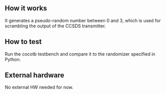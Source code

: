 <!---

This file is used to generate your project datasheet. Please fill in the information below and delete any unused
sections.

You can also include images in this folder and reference them in the markdown. Each image must be less than
512 kb in size, and the combined size of all images must be less than 1 MB.
-->

## How it works

It generates a pseudo-random number between 0 and 3, which is used for scrambling the output of the CCSDS transmitter.

## How to test

Run the cocotb testbench and compare it to the randomizer specified in Python.

## External hardware

No external HW needed for now.